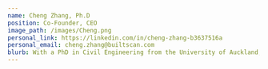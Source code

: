 ```yaml
---
name: Cheng Zhang, Ph.D
position: Co-Founder, CEO
image_path: /images/Cheng.png
personal_link: https://linkedin.com/in/cheng-zhang-b3637516a
personal_email: cheng.zhang@builtscan.com
blurb: With a PhD in Civil Engineering from the University of Auckland, Dr. Cheng brings deep expertise in automated inspection and digital asset management. His research pioneered the integration of advanced technologies for optimising built asset inspection and structural health monitoring. Beyond academic research, he has been involved in numerous large-scale inspection projects for buildings and bridges, combining theoretical knowledge with practical experience to develop innovative solutions.
---
```

